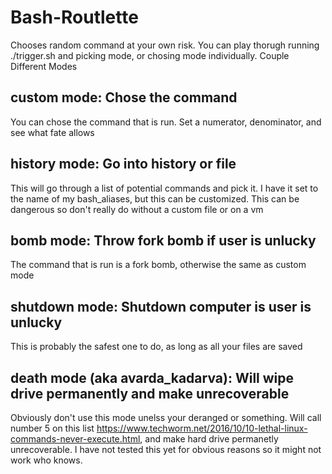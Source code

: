 # Bash-Routlette
Chooses random command at your own risk. You can play thorugh running ./trigger.sh and picking mode, or chosing mode individually.
Couple Different Modes
## custom mode: Chose the command
You can chose the command that is run. Set a numerator, denominator, and see what fate allows
## history mode: Go into history or file
This will go through a list of potential commands and pick it. I have it set to the name of my bash_aliases, but this can be customized. This can be dangerous so don't really do without a custom file or on a vm
## bomb mode: Throw fork bomb if user is unlucky
The command that is run is a fork bomb, otherwise the same as custom mode
## shutdown mode: Shutdown computer is user is unlucky
This is probably the safest one to do, as long as all your files are saved
## 
## death mode (aka avarda_kadarva): Will wipe drive permanently and make unrecoverable
Obviously don't use this mode unelss your deranged or something. Will call number 5 on this list https://www.techworm.net/2016/10/10-lethal-linux-commands-never-execute.html, and make hard drive permanetly unrecoverable. I have not tested this yet for obvious reasons so it might not work who knows.
